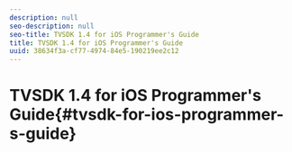 ```yaml
---
description: null
seo-description: null
seo-title: TVSDK 1.4 for iOS Programmer's Guide
title: TVSDK 1.4 for iOS Programmer's Guide
uuid: 38634f3a-cf77-4974-84e5-190219ee2c12
---
```


# TVSDK 1.4 for iOS Programmer's Guide{#tvsdk-for-ios-programmer-s-guide}

